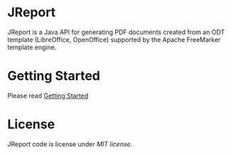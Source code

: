 # JReport

JReport is a Java API for generating PDF documents created from an ODT template (LibreOffice, OpenOffice) supported by the Apache FreeMarker template engine.

# Getting Started

Please read [Getting Started](https://github.com/leosj29/jreport/wiki/GettingStarted)

# License

JReport code is license under *MIT license*.